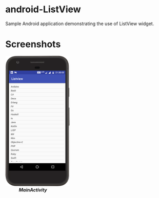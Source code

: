 # android-ListView
Sample Android application demonstrating the use of ListView widget.

# Screenshots
<img src="https://github.com/jayantb95/android-ListView/blob/master/screenshot/MainActivity.png" height=408 width=200></br>
&emsp;&emsp;&emsp;<b><i>MainActivity</i></b>
